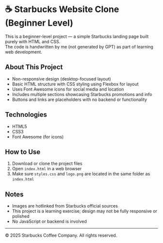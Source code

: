 # ☕ Starbucks Website Clone (Beginner Level)

This is a beginner-level project — a simple Starbucks landing page built purely with HTML and CSS.  
The code is handwritten by me (not generated by GPT) as part of learning web development.

## About This Project
- Non-responsive design (desktop-focused layout)
- Basic HTML structure with CSS styling using Flexbox for layout
- Uses Font Awesome icons for social media and location
- Includes multiple sections showcasing Starbucks promotions and info
- Buttons and links are placeholders with no backend or functionality

## Technologies
- HTML5
- CSS3
- Font Awesome (for icons)

## How to Use
1. Download or clone the project files
2. Open `index.html` in a web browser
3. Make sure `styles.css` and `logo.png` are located in the same folder as `index.html`

## Notes
- Images are hotlinked from Starbucks official sources
- This project is a learning exercise; design may not be fully responsive or polished
- No JavaScript or backend is involved

---

© 2025 Starbucks Coffee Company. All rights reserved.
